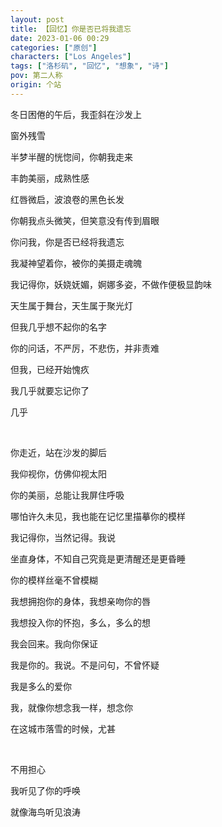 ```yaml
---
layout: post
title: 【回忆】你是否已将我遗忘
date: 2023-01-06 00:29
categories: ["原创"]
characters: ["Los Angeles"]
tags: ["洛杉矶", "回忆", "想象", "诗"]
pov: 第二人称
origin: 个站
---
```


冬日困倦的午后，我歪斜在沙发上

窗外残雪

半梦半醒的恍惚间，你朝我走来

丰韵美丽，成熟性感

红唇微启，波浪卷的黑色长发

你朝我点头微笑，但笑意没有传到眉眼

你问我，你是否已经将我遗忘

我凝神望着你，被你的美摄走魂魄

我记得你，妖娆妩媚，婀娜多姿，不做作便极显韵味

天生属于舞台，天生属于聚光灯

但我几乎想不起你的名字

你的问话，不严厉，不悲伤，并非责难

但我，已经开始愧疚

我几乎就要忘记你了

几乎

<br>

你走近，站在沙发的脚后

我仰视你，仿佛仰视太阳

你的美丽，总能让我屏住呼吸

哪怕许久未见，我也能在记忆里描摹你的模样

我记得你，当然记得。我说

坐直身体，不知自己究竟是更清醒还是更昏睡

你的模样丝毫不曾模糊

我想拥抱你的身体，我想亲吻你的唇

我想投入你的怀抱，多么，多么的想

我会回来。我向你保证

我是你的。我说。不是问句，不曾怀疑

我是多么的爱你

我，就像你想念我一样，想念你

在这城市落雪的时候，尤甚

<br>

不用担心

我听见了你的呼唤

就像海鸟听见浪涛
